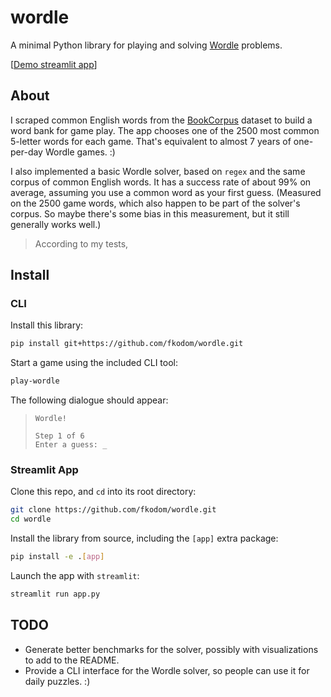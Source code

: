 # wordle
A minimal Python library for playing and solving [Wordle](https://www.powerlanguage.co.uk/wordle/) problems.

[[Demo streamlit app](https://share.streamlit.io/fkodom/wordle/main/app.py)]


## About

I scraped common English words from the [BookCorpus](https://huggingface.co/datasets/bookcorpus) dataset to build a word bank for game play. The app chooses one of the 2500 most common 5-letter words for each game. That's equivalent to almost 7 years of one-per-day Wordle games. :)

I also implemented a basic Wordle solver, based on `regex` and the same corpus of common English words. It has a success rate of about 99% on average, assuming you use a common word as your first guess. (Measured on the 2500 game words, which also happen to be part of the solver's corpus. So maybe there's some bias in this measurement, but it still generally works well.)

> According to my tests, 
>
>


## Install

### CLI

Install this library:
```bash
pip install git+https://github.com/fkodom/wordle.git
```

Start a game using the included CLI tool:
```bash
play-wordle
```

The following dialogue should appear:
> ```
> Wordle!
> 
> Step 1 of 6
> Enter a guess: _
> ```


### Streamlit App

Clone this repo, and `cd` into its root directory:
```bash
git clone https://github.com/fkodom/wordle.git
cd wordle
```

Install the library from source, including the `[app]` extra package:
```bash
pip install -e .[app]
```

Launch the app with `streamlit`:
```bash
streamlit run app.py
```


## TODO

* Generate better benchmarks for the solver, possibly with visualizations to add to the README.
* Provide a CLI interface for the Wordle solver, so people can use it for daily puzzles. :)